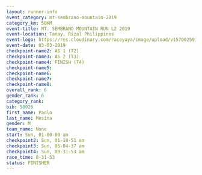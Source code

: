 ```yaml
---
layout: runner-info 
event_category: mt-sembrano-mountain-2019 
category_km: 50KM 
event-title: MT. SEMBRANO MOUNTAIN RUN L2 2019 
event-location: Tanay, Rizal Philippines 
event-logo: https://res.cloudinary.com/raceyaya/image/upload/v1570025913/logo/mt_sembrano_osaoze.jpg 
event-date: 03-03-2019 
checkpoint-name2: AS 1 (T2) 
checkpoint-name3: AS 2 (T3) 
checkpoint-name4: FINISH (T4) 
checkpoint-name5: 
checkpoint-name6: 
checkpoint-name7: 
checkpoint-name8: 
overall_rank: 6
gender_rank: 6
category_rank: 
bib: 50026
first_name: Paolo
last_name: Mesina
gender: M
team_name: None
start: Sun, 01-00-00 am
checkpoint2: Sun, 01-18-51 am
checkpoint3: Sun, 05-04-37 am
checkpoint4: Sun, 09-31-53 am
race_time: 8-31-53
status: FINISHER
---
```


